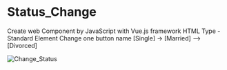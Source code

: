 # Status_Change
Create web Component by JavaScript with Vue.js framework
HTML Type - Standard Element 
Change one button name [Single] -> [Married] --> [Divorced]


![Change_Status](https://user-images.githubusercontent.com/125545144/221424685-833b8617-b11f-4531-a752-e0b17fff686a.gif)
